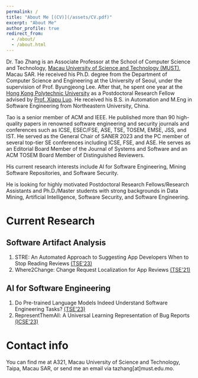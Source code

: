 ```yaml
---
permalink: /
title: "About Me [(CV)](/assets/CV.pdf)"
excerpt: "About Me"
author_profile: true
redirect_from: 
  - /about/
  - /about.html
---
```


Dr. Tao Zhang is an Associate Professor at the School of Computer Science and Technology, [Macau University of Science and Technology (MUST)](https://www.must.edu.mo/en), Macau SAR. He received his Ph.D. degree from the Department of Computer Science and Engineering at the University of Seoul, under the supervision of Prof. Byungjeong Lee. After that, he spent one year at the [Hong Kong Polytechnic University](https://www.polyu.edu.hk/en/) as a Postdoctoral Research Fellow advised by [Prof. Xiapu Luo](https://www4.comp.polyu.edu.hk/~csxluo/). He received his B.S. in Automation and M.Eng in Software Engineering from Northeastern University, China.

Tao is a senior member of ACM and IEEE. He published more than 90 high-quality papers in renowned software engineering and security journals and conferences such as ICSE, ESEC/FSE, ASE, TSE, TOSEM, EMSE, JSS, and IST. He served as the General Chair of SANER 2023 and the PC member of several top-tier SE conferences including ICSE, FSE, and ASE. He serves as an Editorial Board Member of the Journal of Systems and Software and an ACM TOSEM Board Member of Distinguished Reviewers.

His current research interests include AI for Software Engineering, Mining Software Repositories, and Software Security.

He is looking for highly motivated Postdoctoral Research Fellows/Research Assistants and Ph.D./Master students with strong backgrounds in Data Mining, Artificial Intelligence, Software Security, and Software Engineering. 

Current Research
======

Software Artifact Analysis
------
1. STRE: An Automated Approach to Suggesting App Developers When to Stop Reading Reviews [(TSE'23)](/assets/TSE_2023d.pdf)
2. Where2Change: Change Request Localization for App Reviews [(TSE'21)](/assets/TSE_2021c.pdf)


AI for Software Engineering
------
1. Do Pre-trained Language Models Indeed Understand Software Engineering Tasks? [(TSE'23)](/assets/TSE_2023e.pdf)
2. RepresentThemAll: A Universal Learning Representation of Bug Reports [(ICSE'23)](/assets/ICSE_2023.pdf) 




Contact info
======
You can find me at A321, Macau University of Science and Technology, Taipa, Macau SAR, or send me an email via tazhang[at]must.edu.mo.


